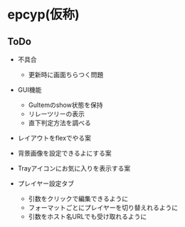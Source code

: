 # epcyp(仮称)

## ToDo
- 不具合
  - 更新時に画面ちらつく問題

- GUI機能
  - GuItemのshow状態を保持
  - リレーツリーの表示
  - 直下判定方法を調べる
- レイアウトをflexでやる案
- 背景画像を設定できるよにする案
- Trayアイコンにお気に入りを表示する案
- プレイヤー設定タブ
  - 引数をクリックで編集できるように
  - フォーマットごとにプレイヤーを切り替えれるように
  - 引数をホスト名URLでも受け取れるように
